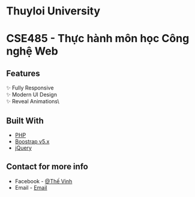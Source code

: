 # Thuyloi University

# CSE485 - Thực hành môn học Công nghệ Web

## Features

✨ Fully Responsive\
✨ Modern UI Design\
✨ Reveal Animations\

## Built With

- [PHP](https://www.php.net/)
- [Boostrap v5.x](https://getbootstrap.com/docs/5.3/getting-started/introduction/)
- [jQuery](https://jquery.com/)

## Contact for more info

- Facebook - [@Thế Vinh](https://www.facebook.com/thevinh180603)
- Email - [Email](mailto:vinhthe.contact@gmail.com)
